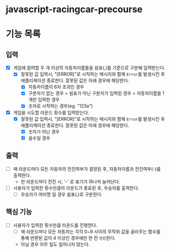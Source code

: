 # javascript-racingcar-precourse

# 기능 목록

## 입력

- [x] 게임에 참여할 두 개 이상의 자동차이름들을 쉼표(,)를 기준으로 구분해 입력받는다.
  - [x] 잘못된 값 입력시, "[ERROR]"로 시작하는 메시지와 함께 `Error`를 발생시킨 후 애플리케이션 종료한다. 잘못된 값은 아래 경우에 해당한다.
    - [x] 자동차이름이 6자 초과인 경우
    - [x] 구분자가 없는 경우
          = 쉼표가 아닌 구분자가 입력된 경우
          = 자동차이름을 1개만 입력한 경우
    - [x] 숫자로 시작하는 경우(eg. "123a")
- [x] 게임을 시도할 라운드 횟수를 입력받는다.
  - [x] 잘못된 값 입력시, "[ERROR]"로 시작하는 메시지와 함께 `Error`를 발생시킨 후 애플리케이션 종료한다. 잘못된 값은 아래 경우에 해당한다.
    - [x] 숫자가 아닌 경우
    - [x] 음수일 경우

## 출력

- [ ] 매 라운드마다 모든 자동차의 전진여부가 결정된 후, 자동차이름과 전진여부(-)를 출력한다.
  - 한 라운드마다 전진 시, '-' 로 표기가 하나씩 늘어난다.
- [ ] 사용자가 입력한 횟수만큼의 라운드가 종료된 후, 우승자를 출력한다.
  - [ ] 우승자가 여러명 일 경우 쉼표(,)로 구분한다.

## 핵심 기능

- [ ] 사용자가 입력한 횟수만큼 라운드를 진행한다.
  - [ ] 매 라운드마다 모든 자동차는 각각 0~9 사이의 무작위 값을 골라주는 함수를 통해 반환된 값이 4 이상인 경우에만 한 칸 `전진`한다.
  - 아닐 경우 아무 일도 일어나지 않는다.
